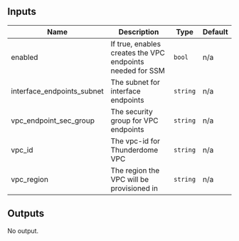 ## Inputs

| Name | Description | Type | Default |
|------|-------------|------|---------|
| enabled | If true, enables creates the VPC endpoints needed for SSM | `bool` | n/a |
| interface\_endpoints\_subnet | The subnet for interface endpoints | `string` | n/a |
| vpc\_endpoint\_sec\_group | The security group for VPC endpoints | `string` | n/a |
| vpc\_id | The vpc-id for Thunderdome VPC | `string` | n/a |
| vpc\_region | The region the VPC will be provisioned in | `string` | n/a |

## Outputs

No output.

